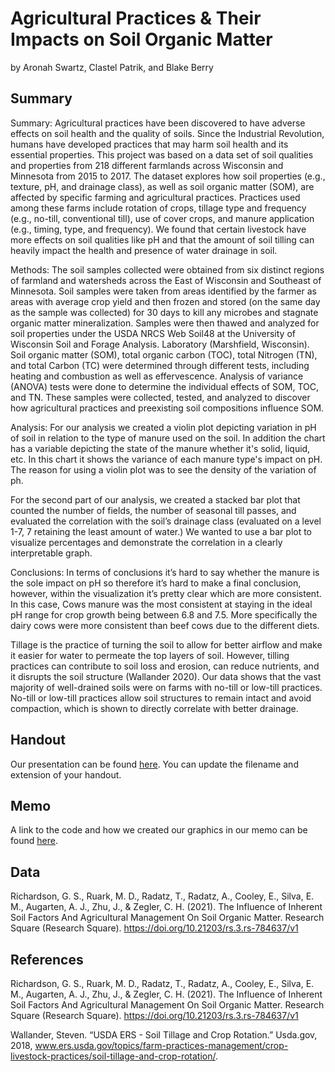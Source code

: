 Agricultural Practices & Their Impacts on Soil Organic Matter
================
by Aronah Swartz, Clastel Patrik, and Blake Berry

## Summary

Summary: Agricultural practices have been discovered to have adverse effects on soil health and the quality of soils. Since the Industrial Revolution, humans have developed practices that may harm soil health and its essential properties. This project was based on a data set of soil qualities and properties from 218 different farmlands across Wisconsin and Minnesota from 2015 to 2017. The dataset explores how soil properties (e.g., texture, pH, and drainage class), as well as soil organic matter (SOM), are affected by specific farming and agricultural practices. Practices used among these farms include rotation of crops, tillage type and frequency (e.g., no-till, conventional till), use of cover crops, and manure application (e.g., timing, type, and frequency). We found that certain livestock have more effects on soil qualities like pH and that the amount of soil tilling can heavily impact the health and presence of water drainage in soil. 

Methods: The soil samples collected were obtained from six distinct regions of farmland and watersheds across the East of Wisconsin and Southeast of Minnesota. Soil samples were taken from areas identified by the farmer as areas with average crop yield and then frozen and stored (on the same day as the sample was collected) for 30 days to kill any microbes and stagnate organic matter mineralization. Samples were then thawed and analyzed for soil properties under the USDA NRCS Web Soil48 at the University of Wisconsin Soil and Forage Analysis.
Laboratory (Marshfield, Wisconsin). Soil organic matter (SOM), total organic carbon (TOC), total Nitrogen (TN), and total Carbon (TC) were determined through different tests, including heating and combustion as well as effervescence. Analysis of variance (ANOVA) tests were done to determine the individual effects of SOM, TOC, and TN. These samples were collected, tested, and analyzed to discover how agricultural practices and preexisting soil compositions influence SOM. 

Analysis: For our analysis we created a violin plot depicting variation in pH of soil in relation to the type of manure used on the soil. In addition the chart has a variable depicting the state of the manure whether it's solid, liquid, etc. In this chart it shows the variance of each manure type's impact on pH. The reason for using a violin plot was to see the density of the variation of ph.

For the second part of our analysis, we created a stacked bar plot  that counted the number of fields, the number of seasonal till passes, and evaluated the correlation with the soil’s drainage class (evaluated on a level 1-7, 7 retaining the least amount of water.) We wanted to use a bar plot to visualize percentages and demonstrate the correlation in a clearly interpretable graph. 

Conclusions: 
In terms of conclusions it’s hard to say whether the manure is the sole impact on pH so therefore it’s hard to make a final conclusion, however, within the visualization it’s pretty clear which are more consistent. In this case, Cows manure was the most consistent at staying in the ideal pH range for crop growth being between 6.8 and 7.5. More specifically the dairy cows were more consistent than beef cows due to the different diets.  

Tillage is the practice of turning the soil to allow for better airflow and make it easier for water to permeate the top layers of soil. However, tilling practices can contribute to soil loss and erosion, can reduce nutrients, and it disrupts the soil structure (Wallander 2020). Our data shows that the vast majority of well-drained soils were on farms with no-till or low-till practices. No-till or low-till practices allow soil structures to remain intact and avoid compaction, which is shown to directly correlate with better drainage.

## Handout

Our presentation can be found [here](https://github.com/ES-1085/f2024-ds1-project-buckaneers/blob/main/ES%201085%20f2024-ds1-Project-Buccaneers.png). You can update the filename and extension of your handout.

## Memo

A link to the code and how we created our graphics in our memo can be found [here](https://github.com/ES-1085/f2024-ds1-project-buckaneers/blob/main/memo/memo.md).

## Data

Richardson, G. S., Ruark, M. D., Radatz, T., Radatz, A., Cooley, E., Silva, E. M., Augarten, A. J., Zhu, J., & Zegler, C. H. (2021). The Influence of Inherent Soil Factors And Agricultural Management On Soil Organic Matter. Research Square (Research Square). https://doi.org/10.21203/rs.3.rs-784637/v1

## References
Richardson, G. S., Ruark, M. D., Radatz, T., Radatz, A., Cooley, E., Silva, E. M., Augarten, A. J., Zhu, J., & Zegler, C. H. (2021). The Influence of Inherent Soil Factors And Agricultural Management On Soil Organic Matter. Research Square (Research Square). https://doi.org/10.21203/rs.3.rs-784637/v1

Wallander, Steven. “USDA ERS - Soil Tillage and Crop Rotation.” Usda.gov, 2018, www.ers.usda.gov/topics/farm-practices-management/crop-livestock-practices/soil-tillage-and-crop-rotation/.
